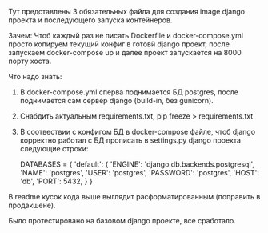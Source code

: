 Тут представлены 3 обязательных файла для создания image django проекта и последующего запуска контейнеров. 

Зачем: 
Чтоб каждый раз не писать Dockerfile и docker-compose.yml просто копируем текущий конфиг в готовй django проект, после запускаем docker-compose up и далее проект 
запускается на 8000 порту хоста. 

Что надо знать: 
1. В docker-compose.yml сперва поднимается БД postgres, после поднимается сам сервер django (build-in, без gunicorn). 
2. Снабдить актуальным requirements.txt, pip freeze > requirements.txt 
3. В соотвествии с конфигом БД в docker-compose файле, чтоб django корректно работал с БД прописать в settings.py django проекта следующие строки: 

    DATABASES = {
        'default': {
            'ENGINE': 'django.db.backends.postgresql',
            'NAME': 'postgres',
            'USER': 'postgres',
            'PASSWORD': 'postgres',
            'HOST': 'db',
            'PORT': 5432,
        }
    }

В readme кусок кода выше выглядит расформатированным (поправить в продакшене). 

Было протестировано на базовом django проекте, все сработало. 
